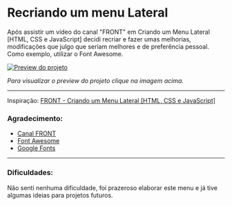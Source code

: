 # Recriando um menu Lateral

Após assistir um vídeo do canal "FRONT" em Criando um Menu Lateral [HTML, CSS e JavaScript] decidi recriar e fazer umas melhorias, modificações que julgo que seriam melhores e de preferência pessoal. Como exemplo, utilizar o Font Awesome.

[![Preview do projeto](./img/screenshot.avif "Clique para acesasr o preview do Projeto")](https://gleristoncastro.com.br/portfolio/github/preview/Flex-Grid/Pratica4/)

_Para visualizar o preview do projeto clique na imagem acima._
______________________

Inspiração: [FRONT - Criando um Menu Lateral [HTML, CSS e JavaScript]](https://www.youtube.com/watch?v=Fgdjvclw_bM)

### Agradecimento:
- [Canal FRONT](https://www.youtube.com/c/FRONT123)
- [Font Awesome](https://fontawesome.com/)
- [Google Fonts](https://fonts.google.com/)
______________________

### Dificuldades:

Não senti nenhuma dificuldade, foi prazeroso elaborar este menu e já tive algumas ideias para projetos futuros.